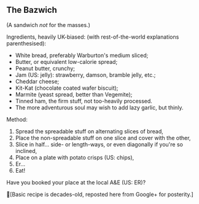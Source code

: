 ## The Bazwich    
(A sandwich *not* for the masses.)

Ingredients, heavily UK-biased: (with rest-of-the-world explanations parenthesised):

* White bread, preferably Warburton's medium sliced;
* Butter, or equivalent low-calorie spread;
* Peanut butter, crunchy;
* Jam (US: jelly): strawberry, damson, bramble jelly, etc.;
* Cheddar cheese;
* Kit-Kat (chocolate coated wafer biscuit);
* Marmite (yeast spread, better than Vegemite);
* Tinned ham, the firm stuff, not too-heavily processed.
* The more adventurous soul may wish to add lazy garlic, but thinly.

Method:

1. Spread the spreadable stuff on alternating slices of bread,
2. Place the non-spreadable stuff on one slice and cover with the other,
3. Slice in half... side- or length-ways, or even diagonally if you're so inclined,
4. Place on a plate with potato crisps (US: chips),
5. Er...
6. Eat!

Have you booked your place at the local A&E (US: ER)?

[Basic recipe is decades-old, reposted here from Google+ for posterity.]
